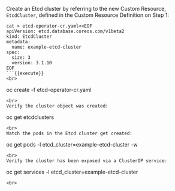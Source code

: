 Create an Etcd cluster by referring to the new Custom Resource, `EtcdCluster`, defined in the Custom Resource Definition on Step 1:

```
cat > etcd-operator-cr.yaml<<EOF
apiVersion: etcd.database.coreos.com/v1beta2
kind: EtcdCluster
metadata:
  name: example-etcd-cluster
spec:
  size: 3
  version: 3.1.10
EOF
```{{execute}}
<br>
```
oc create -f etcd-operator-cr.yaml
```{{execute}}
<br>
Verify the cluster object was created:

```
oc get etcdclusters
```{{execute}}
<br>
Watch the pods in the Etcd cluster get created:

```
oc get pods -l etcd_cluster=example-etcd-cluster -w
```{{execute}}
<br>
Verify the cluster has been exposed via a ClusterIP service:

```
oc get services -l etcd_cluster=example-etcd-cluster
```{{execute}}
<br>
